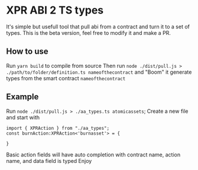 # XPR ABI 2 TS types 
It's simple but usefull tool that pull abi from a contract and turn it to a set of types. 
This is the beta version, feel free to modify it and make a PR.

## How to use 
Run `yarn build` to compile from source
Then run `node ./dist/pull.js > ./path/to/folder/definition.ts nameofthecontract` and "Boom" it generate types from the smart contract `nameofthecontract`

## Example
Run `node ./dist/pull.js > ./aa_types.ts atomicassets`;
Create a new file and start with 
```
import { XPRAction } from "./aa_types";
const burnAction:XPRAction<'burnasset'> = {

}
```
Basic action fields will have auto completion with contract name, action name, and data field is typed
Enjoy
